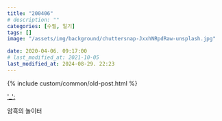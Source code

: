```yaml
---
title: "200406"
# description: ""
categories: [수필, 일기]
tags: []
image: "/assets/img/background/chuttersnap-JxxhNRpdRaw-unsplash.jpg"

date: 2020-04-06. 09:17:00
# last_modified_at: 2021-10-05
last_modified_at: 2024-08-29. 22:23
---
```


{% include custom/common/old-post.html %}

['_':](https://www.ted.com/talks/tim_urban_inside_the_mind_of_a_master_procrastinator?language=ko#t-831745)  

암흑의 놀이터  
